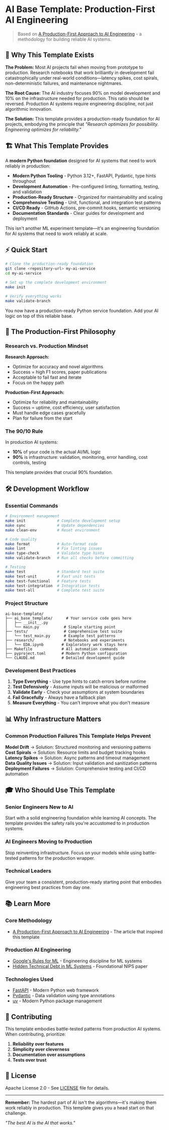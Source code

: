 # AI Base Template: Production-First AI Engineering

> Based on [A Production-First Approach to AI Engineering](https://aienhancedengineer.substack.com/p/a-production-first-approach-to-ai) - a methodology for building reliable AI systems.

## 🎯 Why This Template Exists

**The Problem:** Most AI projects fail when moving from prototype to production. Research notebooks that work brilliantly in development fail catastrophically under real-world conditions—latency spikes, cost spirals, non-deterministic failures, and maintenance nightmares.

**The Root Cause:** The AI industry focuses 90% on model development and 10% on the infrastructure needed for production. This ratio should be reversed. Production AI systems require engineering discipline, not just algorithmic innovation.

**The Solution:** This template provides a production-ready foundation for AI projects, embodying the principle that *"Research optimizes for possibility. Engineering optimizes for reliability."*

## 🏗️ What This Template Provides

A **modern Python foundation** designed for AI systems that need to work reliably in production:

- **Modern Python Tooling** - Python 3.12+, FastAPI, Pydantic, type hints throughout
- **Development Automation** - Pre-configured linting, formatting, testing, and validation
- **Production-Ready Structure** - Organized for maintainability and scaling
- **Comprehensive Testing** - Unit, functional, and integration test patterns
- **CI/CD Ready** - GitHub Actions, pre-commit hooks, semantic versioning
- **Documentation Standards** - Clear guides for development and deployment

This isn't another ML experiment template—it's an engineering foundation for AI systems that need to work reliably at scale.

## ⚡ Quick Start

```bash
# Clone the production-ready foundation
git clone <repository-url> my-ai-service
cd my-ai-service

# Set up the complete development environment
make init

# Verify everything works
make validate-branch
```

You now have a production-ready Python service foundation. Add your AI logic on top of this reliable base.

## 🔧 The Production-First Philosophy

### Research vs. Production Mindset

**Research Approach:**
- Optimize for accuracy and novel algorithms
- Success = high F1 scores, paper publications
- Acceptable to fail fast and iterate
- Focus on the happy path

**Production-First Approach:**
- Optimize for reliability and maintainability
- Success = uptime, cost efficiency, user satisfaction
- Must handle edge cases gracefully
- Plan for failure from the start

### The 90/10 Rule

In production AI systems:
- **10%** of your code is the actual AI/ML logic
- **90%** is infrastructure: validation, monitoring, error handling, cost controls, testing

This template provides that crucial 90% foundation.

## 🛠️ Development Workflow

### Essential Commands

```bash
# Environment management
make init              # Complete development setup
make sync              # Update dependencies  
make clean-env         # Reset environment

# Code quality
make format            # Auto-format code
make lint              # Fix linting issues
make type-check        # Validate type hints
make validate-branch   # Run all checks before committing

# Testing
make test              # Standard test suite
make test-unit         # Fast unit tests
make test-functional   # Feature tests
make test-integration  # Integration tests
make test-all          # Complete test suite
```

### Project Structure

```
ai-base-template/
├── ai_base_template/      # Your service code goes here
│   ├── __init__.py       
│   └── main.py           # Simple starting point
├── tests/                # Comprehensive test suite
│   └── test_main.py      # Example test patterns
├── research/             # Notebooks and experiments
│   └── EDA.ipynb        # Exploratory work stays here
├── Makefile             # All automation commands
├── pyproject.toml       # Modern Python configuration
└── CLAUDE.md            # Detailed development guide
```

### Development Best Practices

1. **Type Everything** - Use type hints to catch errors before runtime
2. **Test Defensively** - Assume inputs will be malicious or malformed
3. **Validate Early** - Check your assumptions at system boundaries
4. **Fail Gracefully** - Always have a fallback plan
5. **Measure Everything** - You can't improve what you don't measure

## 📊 Why Infrastructure Matters

### Common Production Failures This Template Helps Prevent

**Model Drift** → Solution: Structured monitoring and versioning patterns  
**Cost Spirals** → Solution: Resource limits and budget tracking hooks  
**Latency Spikes** → Solution: Async patterns and timeout management  
**Data Quality Issues** → Solution: Input validation and sanitization patterns  
**Deployment Failures** → Solution: Comprehensive testing and CI/CD automation

## 🎓 Who Should Use This Template

### Senior Engineers New to AI
Start with a solid engineering foundation while learning AI concepts. The template provides the safety rails you're accustomed to in production systems.

### AI Engineers Moving to Production
Stop reinventing infrastructure. Focus on your models while using battle-tested patterns for the production wrapper.

### Technical Leaders
Give your team a consistent, production-ready starting point that embodies engineering best practices from day one.

## 📚 Learn More

### Core Methodology
- [A Production-First Approach to AI Engineering](https://aienhancedengineer.substack.com/p/a-production-first-approach-to-ai) - The article that inspired this template

### Production AI Engineering
- [Google's Rules for ML](https://developers.google.com/machine-learning/guides/rules-of-ml) - Engineering discipline for ML systems
- [Hidden Technical Debt in ML Systems](https://papers.nips.cc/paper/5656-hidden-technical-debt-in-machine-learning-systems.pdf) - Foundational NIPS paper

### Technologies Used
- [FastAPI](https://fastapi.tiangolo.com/) - Modern Python web framework
- [Pydantic](https://docs.pydantic.dev/) - Data validation using type annotations
- [uv](https://docs.astral.sh/uv/) - Modern Python package management

## 🤝 Contributing

This template embodies battle-tested patterns from production AI systems. When contributing, prioritize:

1. **Reliability over features**
2. **Simplicity over cleverness**
3. **Documentation over assumptions**
4. **Tests over trust**

## 📄 License

Apache License 2.0 - See [LICENSE](LICENSE) file for details.

---

**Remember:** The hardest part of AI isn't the algorithms—it's making them work reliably in production. This template gives you a head start on that challenge.

*"The best AI is the AI that works."*